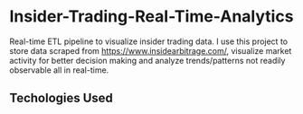 # Insider-Trading-Real-Time-Analytics

Real-time ETL pipeline to visualize insider trading data. I use this project to store data scraped from https://www.insidearbitrage.com/, visualize market activity for better decision making and analyze trends/patterns not readily observable all in real-time.

## Techologies Used
